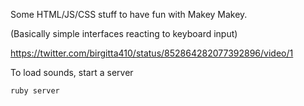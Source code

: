 Some HTML/JS/CSS stuff to have fun with Makey Makey.

(Basically simple interfaces reacting to keyboard input)

https://twitter.com/birgitta410/status/852864282077392896/video/1

To load sounds, start a server
```
ruby server
```
